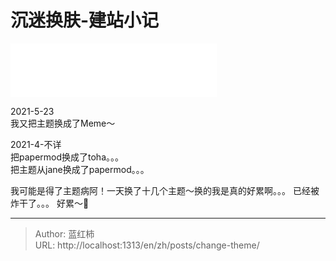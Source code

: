 # 沉迷换肤-建站小记

<iframe frameborder="no" border="0" marginwidth="0" marginheight="0" width=330 height=86 src="//music.163.com/outchain/player?type=2&id=1475596788&auto=1&height=66"></iframe>

2021-5-23  
我又把主题换成了Meme～ 

2021-4-不详  
把papermod换成了toha。。。  
把主题从jane换成了papermod。。。

我可能是得了主题病阿！一天换了十几个主题～换的我是真的好累啊。。。
已经被炸干了。。。
好累～🐶


---

> Author: 蓝红柿  
> URL: http://localhost:1313/en/zh/posts/change-theme/  


